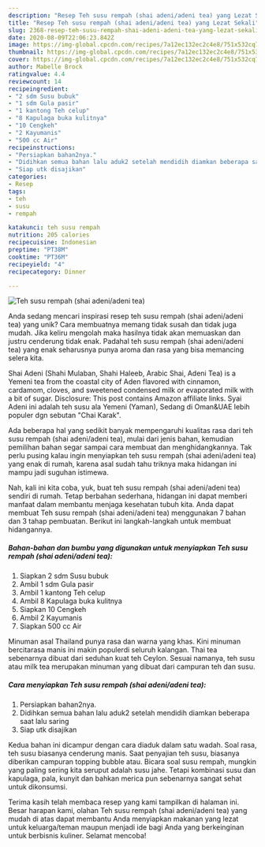 ```yaml
---
description: "Resep Teh susu rempah (shai adeni/adeni tea) yang Lezat Sekali"
title: "Resep Teh susu rempah (shai adeni/adeni tea) yang Lezat Sekali"
slug: 2368-resep-teh-susu-rempah-shai-adeni-adeni-tea-yang-lezat-sekali
date: 2020-08-09T22:06:23.842Z
image: https://img-global.cpcdn.com/recipes/7a12ec132ec2c4e8/751x532cq70/teh-susu-rempah-shai-adeniadeni-tea-foto-resep-utama.jpg
thumbnail: https://img-global.cpcdn.com/recipes/7a12ec132ec2c4e8/751x532cq70/teh-susu-rempah-shai-adeniadeni-tea-foto-resep-utama.jpg
cover: https://img-global.cpcdn.com/recipes/7a12ec132ec2c4e8/751x532cq70/teh-susu-rempah-shai-adeniadeni-tea-foto-resep-utama.jpg
author: Mabelle Brock
ratingvalue: 4.4
reviewcount: 14
recipeingredient:
- "2 sdm Susu bubuk"
- "1 sdm Gula pasir"
- "1 kantong Teh celup"
- "8 Kapulaga buka kulitnya"
- "10 Cengkeh"
- "2 Kayumanis"
- "500 cc Air"
recipeinstructions:
- "Persiapkan bahan2nya."
- "Didihkan semua bahan lalu aduk2 setelah mendidih diamkan beberapa saat lalu saring"
- "Siap utk disajikan"
categories:
- Resep
tags:
- teh
- susu
- rempah

katakunci: teh susu rempah 
nutrition: 205 calories
recipecuisine: Indonesian
preptime: "PT38M"
cooktime: "PT36M"
recipeyield: "4"
recipecategory: Dinner

---
```



![Teh susu rempah (shai adeni/adeni tea)](https://img-global.cpcdn.com/recipes/7a12ec132ec2c4e8/751x532cq70/teh-susu-rempah-shai-adeniadeni-tea-foto-resep-utama.jpg)

Anda sedang mencari inspirasi resep teh susu rempah (shai adeni/adeni tea) yang unik? Cara membuatnya memang tidak susah dan tidak juga mudah. Jika keliru mengolah maka hasilnya tidak akan memuaskan dan justru cenderung tidak enak. Padahal teh susu rempah (shai adeni/adeni tea) yang enak seharusnya punya aroma dan rasa yang bisa memancing selera kita.

Shai Adeni (Shahi Mulaban, Shahi Haleeb, Arabic Shai, Adeni Tea) is a Yemeni tea from the coastal city of Aden flavored with cinnamon, cardamom, cloves, and sweetened condensed milk or evaporated milk with a bit of sugar. Disclosure: This post contains Amazon affiliate links. Syai Adeni ini adalah teh susu ala Yemeni (Yaman), Sedang di Oman&amp;UAE lebih populer dgn sebutan &#34;Chai Karak&#34;.

Ada beberapa hal yang sedikit banyak mempengaruhi kualitas rasa dari teh susu rempah (shai adeni/adeni tea), mulai dari jenis bahan, kemudian pemilihan bahan segar sampai cara membuat dan menghidangkannya. Tak perlu pusing kalau ingin menyiapkan teh susu rempah (shai adeni/adeni tea) yang enak di rumah, karena asal sudah tahu triknya maka hidangan ini mampu jadi suguhan istimewa.


Nah, kali ini kita coba, yuk, buat teh susu rempah (shai adeni/adeni tea) sendiri di rumah. Tetap berbahan sederhana, hidangan ini dapat memberi manfaat dalam membantu menjaga kesehatan tubuh kita. Anda dapat membuat Teh susu rempah (shai adeni/adeni tea) menggunakan 7 bahan dan 3 tahap pembuatan. Berikut ini langkah-langkah untuk membuat hidangannya.

<!--inarticleads1-->

##### Bahan-bahan dan bumbu yang digunakan untuk menyiapkan Teh susu rempah (shai adeni/adeni tea):

1. Siapkan 2 sdm Susu bubuk
1. Ambil 1 sdm Gula pasir
1. Ambil 1 kantong Teh celup
1. Ambil 8 Kapulaga buka kulitnya
1. Siapkan 10 Cengkeh
1. Ambil 2 Kayumanis
1. Siapkan 500 cc Air


Minuman asal Thailand punya rasa dan warna yang khas. Kini minuman bercitarasa manis ini makin populerdi seluruh kalangan. Thai tea sebenarnya dibuat dari seduhan kuat teh Ceylon. Sesuai namanya, teh susu atau milk tea merupakan minuman yang dibuat dari campuran teh dan susu. 

<!--inarticleads2-->

##### Cara menyiapkan Teh susu rempah (shai adeni/adeni tea):

1. Persiapkan bahan2nya.
1. Didihkan semua bahan lalu aduk2 setelah mendidih diamkan beberapa saat lalu saring
1. Siap utk disajikan


Kedua bahan ini dicampur dengan cara diaduk dalam satu wadah. Soal rasa, teh susu biasanya cenderung manis. Saat penyajian teh susu, biasanya diberikan campuran topping bubble atau. Bicara soal susu rempah, mungkin yang paling sering kita seruput adalah susu jahe. Tetapi kombinasi susu dan kapulaga, pala, kunyit dan bahkan merica pun sebenarnya sangat sehat untuk dikonsumsi. 

Terima kasih telah membaca resep yang kami tampilkan di halaman ini. Besar harapan kami, olahan Teh susu rempah (shai adeni/adeni tea) yang mudah di atas dapat membantu Anda menyiapkan makanan yang lezat untuk keluarga/teman maupun menjadi ide bagi Anda yang berkeinginan untuk berbisnis kuliner. Selamat mencoba!
